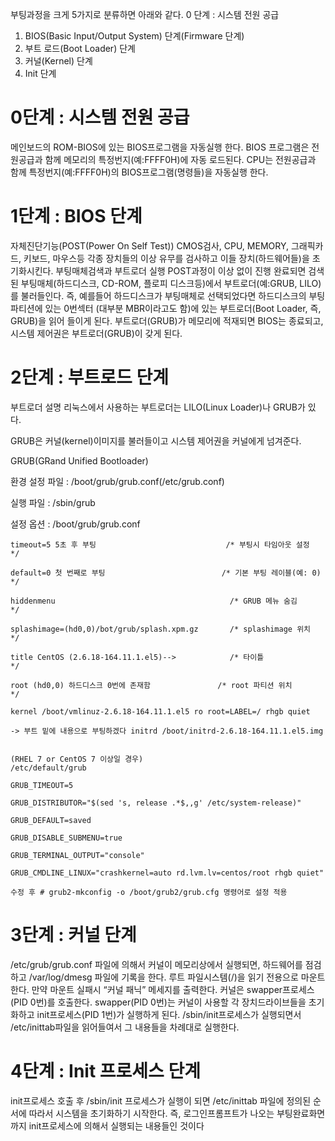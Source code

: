 부팅과정을 크게 5가지로 분류하면 아래와 같다.
0 단계 : 시스템 전원 공급

1. BIOS(Basic Input/Output System) 단계(Firmware 단계)
2. 부트 로드(Boot Loader) 단계
3. 커널(Kernel) 단계
4. Init 단계

# 0단계 : 시스템 전원 공급

메인보드의 ROM-BIOS에 있는 BIOS프로그램을 자동실행 한다.
BIOS 프로그램은 전원공급과 함께 메모리의 특정번지(예:FFFF0H)에 자동 로드된다.
CPU는 전원공급과 함께 특정번지(예:FFFF0H)의 BIOS프로그램(명령들)을 자동실행 한다.
 

# 1단계 : BIOS 단계

자체진단기능(POST(Power On Self Test))
CMOS검사, CPU, MEMORY, 그래픽카드, 키보드, 마우스등 각종 장치들의 이상 유무를 검사하고 이들 장치(하드웨어들)을 초기화시킨다.
부팅매체검색과 부트로더 실행
POST과정이 이상 없이 진행 완료되면 검색된 부팅매체(하드디스크, CD-ROM, 플로피 디스크등)에서 부트로더(예:GRUB, LILO)를 불러들인다.
즉, 예를들어 하드디스크가 부팅매체로 선택되었다면 하드디스크의 부팅파티션에 있는 0번섹터 (대부분 MBR이라고도 함)에 있는 부트로더(Boot Loader, 즉, GRUB)을 읽어 들이게 된다.
부트로더(GRUB)가 메모리에 적재되면 BIOS는 종료되고, 시스템 제어권은 부트로더(GRUB)이 갖게 된다.
 
# 2단계 : 부트로드 단계

부트로더 설명
리눅스에서 사용하는 부트로더는 LILO(Linux Loader)나 GRUB가 있다.

GRUB은 커널(kernel)이미지를 불러들이고 시스템 제어권을 커널에게 넘겨준다.

GRUB(GRand Unified Bootloader)

환경 설정 파일 : /boot/grub/grub.conf(/etc/grub.conf) 

실행 파일 : /sbin/grub

설정 옵션 : /boot/grub/grub.conf 
 

    timeout=5 5초 후 부팅                             /* 부팅시 타임아웃 설정    */ 

    default=0 첫 번째로 부팅                          /* 기본 부팅 레이블(예: 0) */ 

    hiddenmenu                                       /* GRUB 메뉴 숨김         */ 

    splashimage=(hd0,0)/bot/grub/splash.xpm.gz       /* splashimage 위치       */ 

    title CentOS (2.6.18-164.11.1.el5)-->            /* 타이틀                 */ 

    root (hd0,0) 하드디스크 0번에 존재함               /* root 파티션 위치       */ 

    kernel /boot/vmlinuz-2.6.18-164.11.1.el5 ro root=LABEL=/ rhgb quiet 

    -> 부트 밑에 내용으로 부팅하겠다 initrd /boot/initrd-2.6.18-164.11.1.el5.img 

    
    (RHEL 7 or CentOS 7 이상일 경우) 
    /etc/default/grub
    
    GRUB_TIMEOUT=5

    GRUB_DISTRIBUTOR="$(sed 's, release .*$,,g' /etc/system-release)"

    GRUB_DEFAULT=saved

    GRUB_DISABLE_SUBMENU=true

    GRUB_TERMINAL_OUTPUT="console"

    GRUB_CMDLINE_LINUX="crashkernel=auto rd.lvm.lv=centos/root rhgb quiet"

    수정 후 # grub2-mkconfig -o /boot/grub2/grub.cfg 명령어로 설정 적용

 

# 3단계 : 커널 단계

/etc/grub/grub.conf 파일에 의해서 커널이 메모리상에서 실행되면, 하드웨어를 점검하고 /var/log/dmesg 파일에 기록을 한다.
루트 파일시스템(/)을 읽기 전용으로 마운트 한다. 만약 마운트 실패시 “커널 패닉” 메세지를 출력한다.
커널은 swapper프로세스(PID 0번)를 호출한다.
swapper(PID 0번)는 커널이 사용할 각 장치드라이브들을 초기화하고 init프로세스(PID 1번)가 실행하게 된다.
/sbin/init프로세스가 실행되면서 /etc/inittab파일을 읽어들여서 그 내용들을 차례대로 실행한다.
 
# 4단계 : Init 프로세스 단계
init프로세스 호출 후
/sbin/init 프로세스가 실행이 되면 /etc/inittab 파일에 정의된 순서에 따라서 시스템을 초기화하기 시작한다. 즉, 로그인프롬프트가 나오는 부팅완료화면까지 init프로세스에 의해서 실행되는 내용들인 것이다